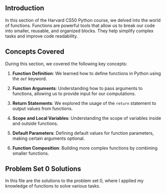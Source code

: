 
## Introduction
In this section of the Harvard CS50 Python course, we delved into the world of functions. Functions are powerful tools that allow us to break our code into smaller, reusable, and organized blocks. They help simplify complex tasks and improve code readability.

## Concepts Covered
During this section, we covered the following key concepts:

1. **Function Definition**: We learned how to define functions in Python using the `def` keyword.

2. **Function Arguments**: Understanding how to pass arguments to functions, allowing us to provide input for our computations.

3. **Return Statements**: We explored the usage of the `return` statement to output values from functions.

4. **Scope and Local Variables**: Understanding the scope of variables inside and outside functions.

5. **Default Parameters**: Defining default values for function parameters, making certain arguments optional.

6. **Function Composition**: Building more complex functions by combining smaller functions.

## Problem Set 0 Solutions
In this file are the solutions to the problem set 0, where I applied my knowledge of functions to solve various tasks.
